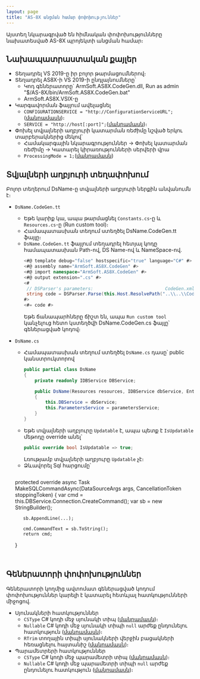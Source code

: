 ```yaml
---
layout: page
title: "AS-8X անցման համար փոփոխություններ"
---
```


Այստեղ նկարագրված են հիմնական փոփոխությունները նախատեսված AS-8X պրոյեկտի անցման համար։

## Նախապատրաստական քայլեր

* Տեղադրել VS 2019-ը իր բոլոր թարմացումներով։ 
* Տեղադրել AS8X-ի VS 2019-ի ընդլայնումները՝
  * Կոդ գեներատորը` ArmSoft.AS8X.CodeGen.dll,
      Run as admin "$/AS-8X/bin/ArmSoft.AS8X.CodeGen.bat"
  * ArmSoft.AS8X.VSIX-ը
* Կարգավորման ֆայլում ավելացնել
  * `CONFIGURATIONSERVICE = "http://ConfigurationServiceURL";` ([մանրամասն](../../Config_as_struct.md#common-բաժին))։
  * `SERVICE = "http://host[:port]";`([մանրամասն](../../Config_as_struct.md#common-բաժին))։
* Փոխել տվյալների աղբյուրի կատարման ռեժիմը նշված երկու տարբերակներից մեկով՝
  * Համակարգային նկարագրություններ -> Փոխել կատարման ռեժիմը -> Կատարել կիրառությունների սերվերի վրա
  * `ProcessingMode = 1;`([մանրամասն](../Defs/Data.md#շարահյուսություն))

## Տվյալների աղբյուրի տեղափոխում
Բոլոր տեղերում DsName-ը տվյալների աղբյուրի ներքին անվանումն է։

* `DsName.CodeGen.tt`
   * Եթե կարիք կա, ապա թարմացնել `Constants.cs`-ը և `Resources.cs`-ը (Run custom tool)։
   * Համապատասխան տեղում ստեղծել DsName.CodeGen.tt ֆայլը։
   * `DsName.CodeGen.tt` ֆայլում տեղադրել հետյալ կոդը համապատասխան Path-ով, DS Name-ով և  NameSpace-ով.
      ```csharp
      <#@ template debug="false" hostspecific="true" language="C#" #>
      <#@ assembly name="ArmSoft.AS8X.CodeGen" #>
      <#@ import namespace="ArmSoft.AS8X.CodeGen" #>
      <#@ output extension=".cs" #>
      <#
       // DSParser's parameters:                           CodeGen.xml's path,     FileName with Path,           DS Name,   NameSpace
       string code = DSParser.Parse(this.Host.ResolvePath("..\\..\\CodeGen.xml"), "\\SOURCE\\DsName\\DsName.as", "DsName", "NameSpace");
      #>
      <#= code #>
      ```
      Եթե ճանապարհները ճիշտ են, ապա `Run custom tool` կանչելուց հետո կստեղծվի DsName.CodeGen.cs ֆայլը՝ գեներացված կոդով։

* `DsName.cs`
    * Համապատասխան տեղում ստեղծել `DsName.cs` դասը՝ public կանստրուկտորով
      ```csharp
      public partial class DsName
      {
          private readonly IDBService DBService;
      
          public DsName(Resources resources, IDBService dbService, EnterpriseParametersService parametersService) : this(resources)
          {
              this.DBService = dbService;
              this.ParametersService = parametersService;
          }
      }
      ```
    * Եթե տվյալների աղբյուրը `Updatable` է, ապա պետք է `IsUpdatable` մեթոդը  override  անել՝
      ```csharp
      public override bool IsUpdatable => true; 
      ```
      Լռությամբ տվյալների աղբյուրը `Updatable` չէ։
   * Ձևավորել Sql հարցումը՝
     ```csharp
    protected override async Task<SqlCommand> MakeSQLCommandAsync(DataSourceArgs<Param> args, CancellationToken stoppingToken)
     {
         var cmd = this.DBService.Connection.CreateCommand();
         var sb = new StringBuilder();
         
         sb.AppendLine(...);

         cmd.CommandText = sb.ToString();
         return cmd;
    }
     ```


## Գեներատորի փոփոխություններ 
Գեներատորի կողմից ավտոմատ գեներացված կոդում փոփոխություններ կարելի է կատարել հետևյալ հատկությունների միջոցով.

* Սյունակների հատկություններ
    * `CSType` C# կոդի մեջ սյունակի տիպ ([մանրամասն](../column.md#շարահյուսություն))։
    * `Nullable` C# կոդի մեջ սյունակի տիպի `null` արժեք ընդունելու հատկություն ([մանրամասն](../column.md#շարահյուսություն))։
    * `RTrim` տողային տիպի սյունակների վերջին բացակների հեռացնելու հայտանիշ ([մանրամասն](../column.md#շարահյուսություն))։
* Պարամետրերի հատկություններ
    * `CSType` C# կոդի մեջ պարամետրի տիպ ([մանրամասն](../Param.md#շարահյուսություն))։
    * `Nullable` C# կոդի մեջ պարամետրի տիպի `null` արժեք ընդունելու հատկություն ([մանրամասն](../Param.md#շարահյուսություն))։